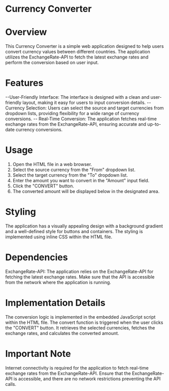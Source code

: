 # Currency Converter

# Overview 
This Currency Converter is a simple web application designed to help users convert currency values between different countries. The application utilizes the ExchangeRate-API to fetch the latest exchange rates and perform the conversion based on user input.

# Features 
--User-Friendly Interface: The interface is designed with a clean and user-friendly layout, making it easy for users to input conversion details.
--Currency Selection: Users can select the source and target currencies from dropdown lists, providing flexibility for a wide range of currency conversions.
-- Real-Time Conversion: The application fetches real-time exchange rates from the ExchangeRate-API, ensuring accurate and up-to-date currency conversions.

# Usage
1. Open the HTML file in a web browser.
2. Select the source currency from the "From" dropdown list.
3. Select the target currency from the "To" dropdown list.
4. Enter the amount you want to convert in the "Amount" input field.
5. Click the "CONVERT" button.
6. The converted amount will be displayed below in the designated area.

# Styling
The application has a visually appealing design with a background gradient and a well-defined style for buttons and containers. The styling is implemented using inline CSS within the HTML file.

# Dependencies
ExchangeRate-API: The application relies on the ExchangeRate-API for fetching the latest exchange rates. Make sure that the API is accessible from the network where the application is running.

# Implementation Details
The conversion logic is implemented in the embedded JavaScript script within the HTML file.
The convert function is triggered when the user clicks the "CONVERT" button. It retrieves the selected currencies, fetches the exchange rates, and calculates the converted amount.

# Important Note
Internet connectivity is required for the application to fetch real-time exchange rates from the ExchangeRate-API.
Ensure that the ExchangeRate-API is accessible, and there are no network restrictions preventing the API calls.

